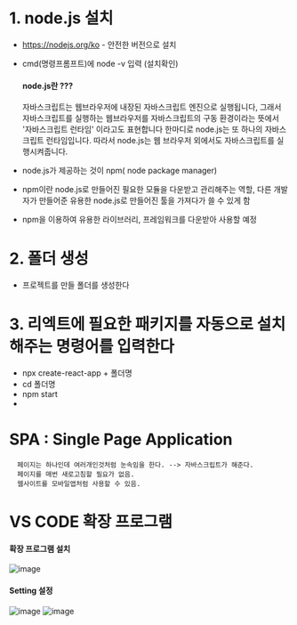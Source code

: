   # 1. node.js 설치
    
   * https://nodejs.org/ko - 안전한 버전으로 설치 
   * cmd(명령프롬프트)에 node -v 입력 (설치확인)
   
       #### node.js란 ???
      자바스크립트는 웹브라우저에 내장된 자바스크립트 엔진으로 실행됩니다, 그래서 자바스크립트를 실행하는 웹브라우저를 자바스크립트의 구동 환경이라는 뜻에서 '자바스크립트 런타임' 이라고도 표현합니다
      한마디로 node.js는 또 하나의 자바스크립트 런타임입니다. 따라서  node.js는 웹 브라우저 외에서도 자바스크립트를 실행시켜줍니다.  
      
   *  node.js가 제공하는 것이 npm( node package manager)
   *  npm이란 node.js로 만들어진 필요한 모듈을 다운받고 관리해주는 역할, 다른 개발자가 만들어준 유용한 node.js로 만들어진 툴을 가져다가 쓸 수 있게 함
   *  npm을 이용하여 유용한 라이브러리, 프레임워크를 다운받아 사용할 예정

  # 2. 폴더 생성
    
   *  프로젝트를 만들 폴더를 생성한다
   

  # 3. 리엑트에 필요한 패키지를 자동으로 설치해주는 명령어를 입력한다
    
   *  npx create-react-app + 폴더명 
   *  cd 폴더명 
   *  npm start
   *  
 
  # SPA : Single Page Application
      페이지는 하나인데 여러개인것처럼 눈속임을 한다. --> 자바스크립트가 해준다.
      페이지를 매번 새로고침할 필요가 없음.
      웹사이트를 모바일앱처럼 사용할 수 있음.
  
  # VS CODE 확장 프로그램
  #### 확장 프로그램 설치 
![image](https://github.com/hani10004/react_basic/assets/129706997/9e9a92ff-abd2-42ce-b1aa-ef633fd8878a)
  #### Setting 설정
![image](https://github.com/hani10004/react_basic/assets/129706997/ca4b5967-31d9-4cc2-af77-f3aed56b8b82)
![image](https://github.com/hani10004/react_basic/assets/129706997/3c13952e-5c8b-4afc-8d9a-58c55f4db0f8)

